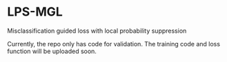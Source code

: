 # LPS-MGL
Misclassification guided loss with local probability suppression

Currently, the repo only has code for validation.
The training code and loss function will be uploaded soon.
